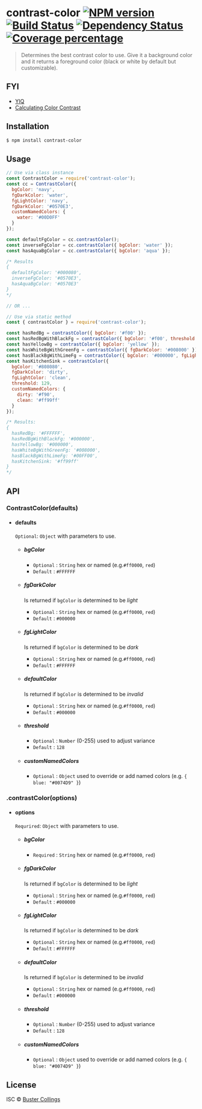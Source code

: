 # contrast-color [![NPM version][npm-image]][npm-url] [![Build Status][travis-image]][travis-url] [![Dependency Status][daviddm-image]][daviddm-url] [![Coverage percentage][coveralls-image]][coveralls-url]
> Determines the best contrast color to use. Give it a background color and it returns a foreground color (black or white by default but customizable).

## FYI

- [YIQ](https://en.wikipedia.org/wiki/YIQ#:~:text=YIQ%20is%20the%20color%20space,used%20in%20quadrature%20amplitude%20modulation.)
- [Calculating Color Contrast](https://24ways.org/2010/calculating-color-contrast/)

## Installation

```sh
$ npm install contrast-color
```

## Usage

```js
// Use via class instance
const ContrastColor = require('contrast-color');
const cc = ContrastColor({ 
  bgColor: 'navy',
  fgDarkColor: 'water',
  fgLightColor: 'navy',
  fgDarkColor: '#0570E3',
  customNamedColors: {
    water: '#00D0FF'
  }
});

const defaultFgColor = cc.contrastColor();
const inverseFgColor = cc.contrastColor({ bgColor: 'water' });
const hasAquaBgColor = cc.contrastColor({ bgColor: 'aqua' });

/* Results
{
  defaultFgColor: '#000080',
  inverseFgColor: '#0570E3',
  hasAquaBgColor: '#0570E3'
}
*/

// OR ...

// Use via static method
const { contrastColor } = require('contrast-color');

const hasRedBg = contrastColor({ bgColor: '#f00' });
const hasRedBgWithBlackFg = contrastColor({ bgColor: '#f00', threshold: 76 });
const hasYellowBg = contrastColor({ bgColor: 'yellow' });
const hasWhiteBgWithGreenFg = contrastColor({ fgDarkColor: '#008000' });
const hasBlackBgWithLimeFg = contrastColor({ bgColor: '#000000', fgLightColor: 'lime' });
const hasKitchenSink = contrastColor({ 
  bgColor: '#808080', 
  fgDarkColor: 'dirty', 
  fgLightColor: 'clean', 
  threshold: 129, 
  customNamedColors: { 
    dirty: '#f90', 
    clean: '#ff99ff' 
  } 
});

/* Results:
{
  hasRedBg: '#FFFFFF',
  hasRedBgWithBlackFg: '#000000',
  hasYellowBg: '#000000',
  hasWhiteBgWithGreenFg: '#008000',
  hasBlackBgWithLimeFg: '#00FF00',
  hasKitchenSink: '#ff99ff'
}
*/
```

## API

### ContrastColor(defaults)

- #### defaults 

  `Optional`: `Object` with parameters to use.

  - ##### bgColor

    - `Optional` : `String` hex or named (e.g.`#ff0000`, `red`)
    - `Default`  : `#FFFFFF`

  - ##### fgDarkColor

    Is returned if `bgColor` is determined to be _light_

    - `Optional` : `String` hex or named (e.g.`#ff0000`, `red`)
    - `Default`  : `#000000`

  - ##### fgLightColor

    Is returned if `bgColor` is determined to be _dark_

    - `Optional` : `String` hex or named (e.g.`#ff0000`, `red`)
    - `Default`  : `#FFFFFF`

  - ##### defaultColor

    Is returned if `bgColor` is determined to be _invalid_

    - `Optional` : `String` hex or named (e.g.`#ff0000`, `red`)
    - `Default`  : `#000000`

  - ##### threshold

    - `Optional` : `Number` (0-255) used to adjust variance
    - `Default`  : `128`

  - ##### customNamedColors

    - `Optional` : `Object` used to override or add named colors (e.g. `{ blue: "#0074D9" }`)


### .contrastColor(options)

- #### options 

  `Requrired`: `Object` with parameters to use.

  - ##### bgColor

    - `Required` : `String` hex or named (e.g.`#ff0000`, `red`)

  - ##### fgDarkColor

    Is returned if `bgColor` is determined to be _light_

    - `Optional` : `String` hex or named (e.g.`#ff0000`, `red`)
    - `Default`  : `#000000`

  - ##### fgLightColor

    Is returned if `bgColor` is determined to be _dark_

    - `Optional` : `String` hex or named (e.g.`#ff0000`, `red`)
    - `Default`  : `#FFFFFF`

  - ##### defaultColor

    Is returned if `bgColor` is determined to be _invalid_

    - `Optional` : `String` hex or named (e.g.`#ff0000`, `red`)
    - `Default`  : `#000000`

  - ##### threshold

    - `Optional` : `Number` (0-255) used to adjust variance
    - `Default`  : `128`

  - ##### customNamedColors

    - `Optional` : `Object` used to override or add named colors (e.g. `{ blue: "#0074D9" }`)


## License

ISC © [Buster Collings]()


[npm-image]: https://badge.fury.io/js/contrast-color.svg
[npm-url]: https://npmjs.org/package/contrast-color
[travis-image]: https://travis-ci.com/busterc/contrast-color.svg?branch=master
[travis-url]: https://travis-ci.com/busterc/contrast-color
[daviddm-image]: https://david-dm.org/busterc/contrast-color.svg?theme=shields.io
[daviddm-url]: https://david-dm.org/busterc/contrast-color
[coveralls-image]: https://coveralls.io/repos/busterc/contrast-color/badge.svg
[coveralls-url]: https://coveralls.io/r/busterc/contrast-color
